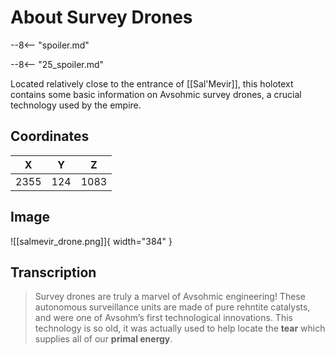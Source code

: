# About Survey Drones

--8<-- "spoiler.md"

--8<-- "25_spoiler.md"

Located relatively close to the entrance of [[Sal'Mevir]], this holotext contains some basic information on Avsohmic survey drones, a crucial technology used by the empire.

## Coordinates
| **X** | **Y** | **Z** |
| :---: | :---: | :---: |
| 2355  |  124  | 1083  |

## Image

![[salmevir_drone.png]]{ width="384" }

## Transcription
> Survey drones are truly a marvel of Avsohmic engineering! These autonomous surveillance units are made of pure rehntite catalysts, and were one of Avsohm’s first technological innovations. This technology is so old, it was actually used to help locate the **tear** which supplies all of our **primal energy**.
